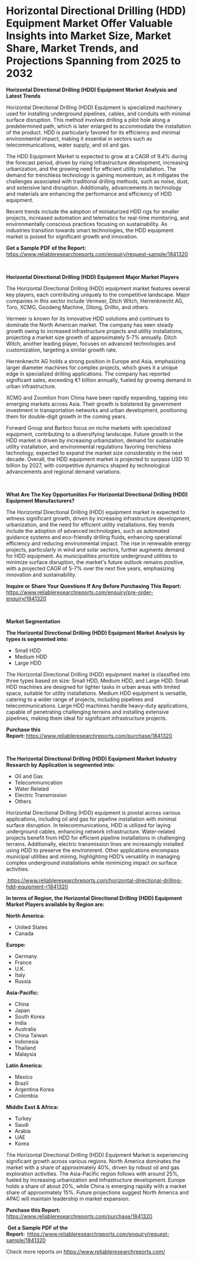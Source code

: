 <p><h1>Horizontal Directional Drilling (HDD) Equipment Market Offer Valuable Insights into Market Size, Market Share, Market Trends, and Projections Spanning from 2025 to 2032</h1></p><p><strong>Horizontal Directional Drilling (HDD) Equipment Market Analysis and Latest Trends</strong></p>
<p><p>Horizontal Directional Drilling (HDD) Equipment is specialized machinery used for installing underground pipelines, cables, and conduits with minimal surface disruption. This method involves drilling a pilot hole along a predetermined path, which is later enlarged to accommodate the installation of the product. HDD is particularly favored for its efficiency and minimal environmental impact, making it essential in sectors such as telecommunications, water supply, and oil and gas.</p><p>The HDD Equipment Market is expected to grow at a CAGR of 9.4% during the forecast period, driven by rising infrastructure development, increasing urbanization, and the growing need for efficient utility installation. The demand for trenchless technology is gaining momentum, as it mitigates the challenges associated with traditional drilling methods, such as noise, dust, and extensive land disruption. Additionally, advancements in technology and materials are enhancing the performance and efficiency of HDD equipment.</p><p>Recent trends include the adoption of miniaturized HDD rigs for smaller projects, increased automation and telematics for real-time monitoring, and environmentally conscious practices focusing on sustainability. As industries transition towards smart technologies, the HDD equipment market is poised for significant growth and innovation.</p></p>
<p><strong>Get a Sample PDF of the Report:&nbsp;</strong> <a href="https://www.reliableresearchreports.com/enquiry/request-sample/1841320?utm_campaign=2788&utm_medium=2&utm_source=Github&utm_content=ia&utm_term=12042025&utm_id=horizontal-directional-drilling-hdd-equipment">https://www.reliableresearchreports.com/enquiry/request-sample/1841320</a></p>
<p>&nbsp;</p>
<p><strong>Horizontal Directional Drilling (HDD) Equipment Major Market Players</strong></p>
<p><p>The Horizontal Directional Drilling (HDD) equipment market features several key players, each contributing uniquely to the competitive landscape. Major companies in this sector include Vermeer, Ditch Witch, Herrenknecht AG, Toro, XCMG, Goodeng Machine, Dilong, Drillto, and others. </p><p>Vermeer is known for its innovative HDD solutions and continues to dominate the North American market. The company has seen steady growth owing to increased infrastructure projects and utility installations, projecting a market size growth of approximately 5-7% annually. Ditch Witch, another leading player, focuses on advanced technologies and customization, targeting a similar growth rate. </p><p>Herrenknecht AG holds a strong position in Europe and Asia, emphasizing larger diameter machines for complex projects, which gives it a unique edge in specialized drilling applications. The company has reported significant sales, exceeding €1 billion annually, fueled by growing demand in urban infrastructure.</p><p>XCMG and Zoomlion from China have been rapidly expanding, tapping into emerging markets across Asia. Their growth is bolstered by government investment in transportation networks and urban development, positioning them for double-digit growth in the coming years.</p><p>Forward Group and Barbco focus on niche markets with specialized equipment, contributing to a diversifying landscape. Future growth in the HDD market is driven by increasing urbanization, demand for sustainable utility installation, and environmental regulations favoring trenchless technology, expected to expand the market size considerably in the next decade. Overall, the HDD equipment market is projected to surpass USD 10 billion by 2027, with competitive dynamics shaped by technological advancements and regional demand variations.</p></p>
<p>&nbsp;</p>
<p><strong>What Are The Key Opportunities For Horizontal Directional Drilling (HDD) Equipment Manufacturers?</strong></p>
<p><p>The Horizontal Directional Drilling (HDD) equipment market is expected to witness significant growth, driven by increasing infrastructure development, urbanization, and the need for efficient utility installations. Key trends include the adoption of advanced technologies, such as automated guidance systems and eco-friendly drilling fluids, enhancing operational efficiency and reducing environmental impact. The rise in renewable energy projects, particularly in wind and solar sectors, further augments demand for HDD equipment. As municipalities prioritize underground utilities to minimize surface disruption, the market's future outlook remains positive, with a projected CAGR of 5-7% over the next five years, emphasizing innovation and sustainability.</p></p>
<p><strong>Inquire or Share Your Questions If Any Before Purchasing This Report:</strong> <a href="https://www.reliableresearchreports.com/enquiry/pre-order-enquiry/1841320?utm_campaign=2788&utm_medium=2&utm_source=Github&utm_content=ia&utm_term=12042025&utm_id=horizontal-directional-drilling-hdd-equipment">https://www.reliableresearchreports.com/enquiry/pre-order-enquiry/1841320</a></p>
<p>&nbsp;</p>
<p><strong>Market Segmentation</strong></p>
<p><strong>The Horizontal Directional Drilling (HDD) Equipment Market Analysis by types is segmented into:</strong></p>
<p><ul><li>Small HDD</li><li>Medium HDD</li><li>Large HDD</li></ul></p>
<p><p>The Horizontal Directional Drilling (HDD) equipment market is classified into three types based on size: Small HDD, Medium HDD, and Large HDD. Small HDD machines are designed for lighter tasks in urban areas with limited space, suitable for utility installations. Medium HDD equipment is versatile, catering to a wider range of projects, including pipelines and telecommunications. Large HDD machines handle heavy-duty applications, capable of penetrating challenging terrains and installing extensive pipelines, making them ideal for significant infrastructure projects.</p></p>
<p><strong>Purchase this Report:&nbsp;</strong><a href="https://www.reliableresearchreports.com/purchase/1841320?utm_campaign=2788&utm_medium=2&utm_source=Github&utm_content=ia&utm_term=12042025&utm_id=horizontal-directional-drilling-hdd-equipment">https://www.reliableresearchreports.com/purchase/1841320</a></p>
<p>&nbsp;</p>
<p><strong>The Horizontal Directional Drilling (HDD) Equipment Market Industry Research by Application is segmented into:</strong></p>
<p><ul><li>Oil and Gas</li><li>Telecommunication</li><li>Water Related</li><li>Electric Transmission</li><li>Others</li></ul></p>
<p><p>Horizontal Directional Drilling (HDD) equipment is pivotal across various applications, including oil and gas for pipeline installation with minimal surface disruption. In telecommunications, HDD is utilized for laying underground cables, enhancing network infrastructure. Water-related projects benefit from HDD for efficient pipeline installations in challenging terrains. Additionally, electric transmission lines are increasingly installed using HDD to preserve the environment. Other applications encompass municipal utilities and mining, highlighting HDD’s versatility in managing complex underground installations while minimizing impact on surface activities.</p></p>
<p><a href="https://www.reliableresearchreports.com/horizontal-directional-drilling-hdd-equipment-r1841320?utm_campaign=2788&utm_medium=2&utm_source=Github&utm_content=ia&utm_term=12042025&utm_id=horizontal-directional-drilling-hdd-equipment">&nbsp;https://www.reliableresearchreports.com/horizontal-directional-drilling-hdd-equipment-r1841320</a></p>
<p><strong>In terms of Region, the Horizontal Directional Drilling (HDD) Equipment Market Players available by Region are:</strong></p>
<p>
    <p> <strong> North America: </strong>
        <ul>
            <li>United States</li>
            <li>Canada</li>
        </ul>
        </p> 
    <p> <strong> Europe: </strong>
        <ul>
            <li>Germany</li>
            <li>France</li>
            <li>U.K.</li>
            <li>Italy</li>
            <li>Russia</li>
        </ul>
        </p> 
    <p> <strong> Asia-Pacific: </strong>
        <ul>
            <li>China</li>
            <li>Japan</li>
            <li>South Korea</li>
            <li>India</li>
            <li>Australia</li>
            <li>China Taiwan</li>
            <li>Indonesia</li>
            <li>Thailand</li>
            <li>Malaysia</li>
        </ul>
        </p> 
    <p> <strong> Latin America: </strong>
        <ul>
            <li>Mexico</li>
            <li>Brazil</li>
            <li>Argentina Korea</li>
            <li>Colombia</li>
        </ul>
        </p> 
    <p> <strong> Middle East & Africa: </strong>
        <ul>
            <li>Turkey</li>
            <li>Saudi</li>
            <li>Arabia</li>
            <li>UAE</li>
            <li>Korea</li>
        </ul>
    </p>
    </p>
<p><p>The Horizontal Directional Drilling (HDD) Equipment Market is experiencing significant growth across various regions. North America dominates the market with a share of approximately 40%, driven by robust oil and gas exploration activities. The Asia-Pacific region follows with around 25%, fueled by increasing urbanization and infrastructure development. Europe holds a share of about 20%, while China is emerging rapidly with a market share of approximately 15%. Future projections suggest North America and APAC will maintain leadership in market expansion.</p></p>
<p><strong>Purchase this Report: </strong><a href="https://www.reliableresearchreports.com/purchase/1841320?utm_campaign=2788&utm_medium=2&utm_source=Github&utm_content=ia&utm_term=12042025&utm_id=horizontal-directional-drilling-hdd-equipment">https://www.reliableresearchreports.com/purchase/1841320</a></p>
<p>&nbsp;<strong>Get a Sample PDF of the Report:&nbsp;&nbsp;</strong><a href="https://www.reliableresearchreports.com/enquiry/request-sample/1841320?utm_campaign=2788&utm_medium=2&utm_source=Github&utm_content=ia&utm_term=12042025&utm_id=horizontal-directional-drilling-hdd-equipment">https://www.reliableresearchreports.com/enquiry/request-sample/1841320</a></p>
<p><strong></strong></p>
<p>Check more reports on <a href="https://www.reliableresearchreports.com/?utm_campaign=2788&utm_medium=2&utm_source=Github&utm_content=ia&utm_term=12042025&utm_id=horizontal-directional-drilling-hdd-equipment">https://www.reliableresearchreports.com/</a></p>